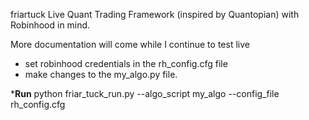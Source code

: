 friartuck
Live Quant Trading Framework (inspired by Quantopian) with Robinhood in mind.

More documentation will come while I continue to test live

* set robinhood credentials in the rh_config.cfg file
* make changes to the my_algo.py file.

*****Run****
python friar_tuck_run.py --algo_script my_algo --config_file rh_config.cfg

